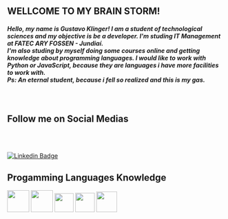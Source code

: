 <h2 align="left"> WELLCOME TO MY BRAIN STORM! </h2>
  <h5> Hello, my name is Gustavo Klinger! I am a student of technological sciences and my objective is be a developer. I'm studing IT Management at FATEC ARY FOSSEN - Jundiaí.<br>I'm also studing by myself doing some courses online and getting knowledge about programming languages. I would like to work with Python or JavaScript, because they are languages i have more facilities to work with.<br>Ps: An eternal student, because i fell so realized and this is my gas.</h5>
<br>
<h2 align="left">Follow me on Social Medias</h2>
<br>
<br>

[![Linkedin Badge](https://img.shields.io/badge/-LinkedIn-blue?style=flat-square&logo=Linkedin&logoColor=white&link=https://www.linkedin.com/in/guklinger/)](https://www.linkedin.com/in/guklinger/)

<h2 align="left">Progamming Languages Knowledge</h2>  
<div style="center">
  <img src="https://github.com/GustavoK1/GustavoK/assets/36191144/0cab0e8e-ddd5-42d1-b53f-3677ce466d2f.png" width="51px" />
  <img src="https://github.com/GustavoK1/GustavoK/assets/36191144/add59589-f6d4-42b9-92b6-1a6211a0755f.png" width="51px" />
  <img src="https://github.com/GustavoK1/GustavoK/assets/36191144/d7e14016-fed6-4ee7-bc37-27026172ac58.png" width="44px" />
  <img src="https://github.com/GustavoK1/GustavoK/assets/36191144/606d710e-5348-40b2-9a31-052214431807.png" width="45px" />
  <img src="https://github.com/GustavoK1/GustavoK/assets/36191144/fa5085b9-fb83-4bab-ba1d-fa84bf48bf93.png" width="48px" />
  </div>
  
















